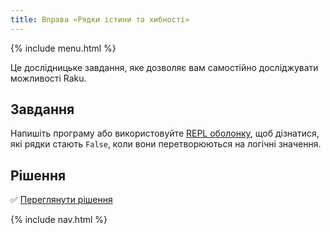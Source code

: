 ```yaml
---
title: Вправа «Рядки істини та хибності»
---
```


{% include menu.html %}

Це дослідницьке завдання, яке дозволяє вам самостійно досліджувати можливості Raku.

## Завдання

Напишіть програму або використовуйте [REPL оболонку](/uk/essentials/running-programs/from-repl), щоб дізнатися, які рядки стають `False`, коли вони перетворюються на логічні значення.

## Рішення

✅ [Переглянути рішення](solution)

{% include nav.html %}